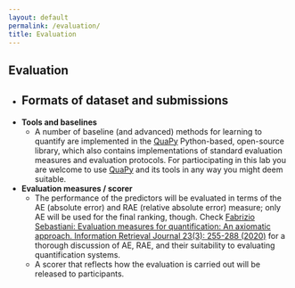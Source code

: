 ```yaml
---
layout: default
permalink: /evaluation/
title: Evaluation
---
```


## Evaluation 

- **Formats of dataset and submissions**
  - 
- **Tools and baselines**
  - A number of baseline (and advanced) methods for learning to quantify are implemented in the [QuaPy](https://pypi.org/project/QuaPy/) Python-based, open-source library, which also contains implementations of standard evaluation measures and evaluation protocols. For partiocipating in this lab you are welcome to use [QuaPy](https://pypi.org/project/QuaPy/) and its tools in any way you might deem suitable.
- **Evaluation measures / scorer**
  - The performance of the predictors will be evaluated in terms of the AE (absolute error) and RAE (relative absolute error) measure; only AE will be used for the final ranking, though. Check [Fabrizio Sebastiani:
Evaluation measures for quantification: An axiomatic approach. Information Retrieval Journal 23(3): 255-288 (2020)](https://link.springer.com/article/10.1007/s10791-019-09363-y) for a thorough discussion of AE, RAE, and their suitability to evaluating quantification systems.
  - A scorer that reflects how the evaluation is carried out will be released to participants.

